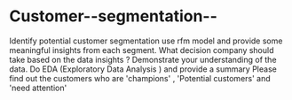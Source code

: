 # Customer--segmentation--
Identify potential customer segmentation  use rfm model and provide some meaningful insights from each segment.
What decision company should take based on the data insights ?
Demonstrate your understanding of the data.
Do EDA (Exploratory Data Analysis ) and provide a summary
Please find out the customers who are 'champions' , 'Potential customers' and 'need attention'
